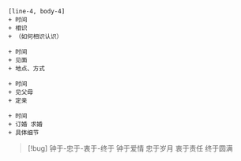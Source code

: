 ```timeline
[line-4, body-4]
+ 时间 
+ 相识
+ （如何相识认识）

+ 时间 
+ 见面
+ 地点、方式 

+ 时间 
+ 见父母
+ 定亲 

+ 时间 
+ 订婚 求婚 
+ 具体细节 

```

> [!bug] 钟于-忠于-衷于-终于
> 钟于爱情
> 忠于岁月
> 衷于责任
> 终于圆满

